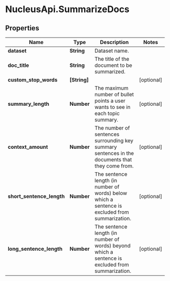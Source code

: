 # NucleusApi.SummarizeDocs

## Properties
Name | Type | Description | Notes
------------ | ------------- | ------------- | -------------
**dataset** | **String** | Dataset name. | 
**doc_title** | **String** | The title of the document to be summarized. | 
**custom_stop_words** | **[String]** |  | [optional] 
**summary_length** | **Number** | The maximum number of bullet points a user wants to see in each topic summary. | [optional] 
**context_amount** | **Number** | The number of sentences surrounding key summary sentences in the documents that they come from. | [optional] 
**short_sentence_length** | **Number** | The sentence length (in number of words) below which a sentence is excluded from summarization. | [optional] 
**long_sentence_length** | **Number** | The sentence length (in number of words) beyond which a sentence is excluded from summarization. | [optional] 


